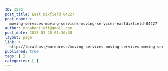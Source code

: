 ```yaml
---
ID: 1592
post_title: East Dixfield 04227
post_name: >
  moving-services-moving-services-moving-services-eastdixfield-04227
author: mrgabonijeff@gmail.com
post_date: 2018-03-28 01:36:38
layout: page
link: >
  http://localhost/wordpress/moving-services-moving-services-moving-services-eastdixfield-04227/
published: true
tags: [ ]
categories: [ ]
---
```


